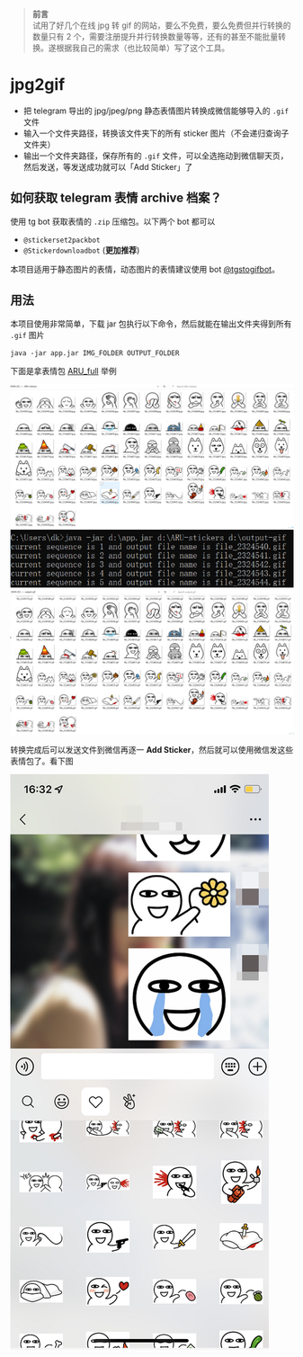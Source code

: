 > **前言**  
> 试用了好几个在线 jpg 转 gif 的网站，要么不免费，要么免费但并行转换的数量只有 2 个，需要注册提升并行转换数量等等，还有的甚至不能批量转换。遂根据我自己的需求（也比较简单）写了这个工具。

# jpg2gif

- 把 telegram 导出的 jpg/jpeg/png 静态表情图片转换成微信能够导入的 `.gif` 文件
- 输入一个文件夹路径，转换该文件夹下的所有 sticker 图片（不会递归查询子文件夹）
- 输出一个文件夹路径，保存所有的 `.gif` 文件，可以全选拖动到微信聊天页，然后发送，等发送成功就可以「Add Sticker」了

## 如何获取 telegram 表情 archive 档案？

使用 tg bot 获取表情的 `.zip` 压缩包。以下两个 bot 都可以

- `@stickerset2packbot`
- `@Stickerdownloadbot` (**更加推荐**)

本项目适用于静态图片的表情，动态图片的表情建议使用 bot [@tgstogifbot](https://github.com/ed-asriyan/tgs-to-gif)。

## 用法

本项目使用非常简单，下载 jar 包执行以下命令，然后就能在输出文件夹得到所有 `.gif` 图片

```
java -jar app.jar IMG_FOLDER OUTPUT_FOLDER
```

下面是拿表情包 [ARU_full](https://t.me/addstickers/ARU_full) 举例

![](./images/1.png)
![](./images/2.png)
![](./images/3.png)

转换完成后可以发送文件到微信再逐一 **Add Sticker**，然后就可以使用微信发这些表情包了。看下图

![](./images/4.png)
